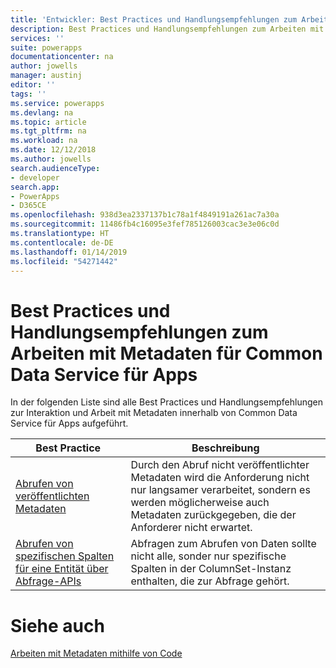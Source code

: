 ```yaml
---
title: 'Entwickler: Best Practices und Handlungsempfehlungen zum Arbeiten mit Metadaten für Common Data Service für Apps | Microsoft-Dokumentation'
description: Best Practices und Handlungsempfehlungen zum Arbeiten mit Metadaten für Entwickler von Common Data Service für Apps in PowerApps.
services: ''
suite: powerapps
documentationcenter: na
author: jowells
manager: austinj
editor: ''
tags: ''
ms.service: powerapps
ms.devlang: na
ms.topic: article
ms.tgt_pltfrm: na
ms.workload: na
ms.date: 12/12/2018
ms.author: jowells
search.audienceType:
- developer
search.app:
- PowerApps
- D365CE
ms.openlocfilehash: 938d3ea2337137b1c78a1f4849191a261ac7a30a
ms.sourcegitcommit: 11486fb4c16095e3fef785126003cac3e3e06c0d
ms.translationtype: HT
ms.contentlocale: de-DE
ms.lasthandoff: 01/14/2019
ms.locfileid: "54271442"
---
```

# <a name="best-practices-and-guidance-while-working-with-metadata-for-the-common-data-service-for-apps"></a>Best Practices und Handlungsempfehlungen zum Arbeiten mit Metadaten für Common Data Service für Apps

In der folgenden Liste sind alle Best Practices und Handlungsempfehlungen zur Interaktion und Arbeit mit Metadaten innerhalb von Common Data Service für Apps aufgeführt.


|Best Practice  |Beschreibung  |
|---------|---------|
|[Abrufen von veröffentlichten Metadaten](retrieve-published-metadata.md)     |Durch den Abruf nicht veröffentlichter Metadaten wird die Anforderung nicht nur langsamer verarbeitet, sondern es werden möglicherweise auch Metadaten zurückgegeben, die der Anforderer nicht erwartet.         |
|[Abrufen von spezifischen Spalten für eine Entität über Abfrage-APIs](retrieve-specific-columns-entity-via-query-apis.md)     |Abfragen zum Abrufen von Daten sollte nicht alle, sonder nur spezifische Spalten in der ColumnSet-Instanz enthalten, die zur Abfrage gehört.         |

# <a name="see-also"></a>Siehe auch
[Arbeiten mit Metadaten mithilfe von Code](../../metadata-services.md)<br />